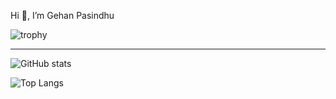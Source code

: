 Hi 👋, I’m Gehan Pasindhu

![trophy](https://github-profile-trophy.vercel.app/?username=GehanPasindhu&no-frame=true)

<hr>

![GitHub stats](https://github-readme-stats.vercel.app/api?username=GehanPasindhu&show_icons=true&include_all_commits=true&count_private=true)

![Top Langs](https://github-readme-stats.vercel.app/api/top-langs/?username=GehanPasindhu&layout=compact) 


<!---
GehanPasindhu/GehanPasindhu is a ✨ special ✨ repository because its `README.md` (this file) appears on your GitHub profile.
You can click the Preview link to take a look at your changes.
--->
